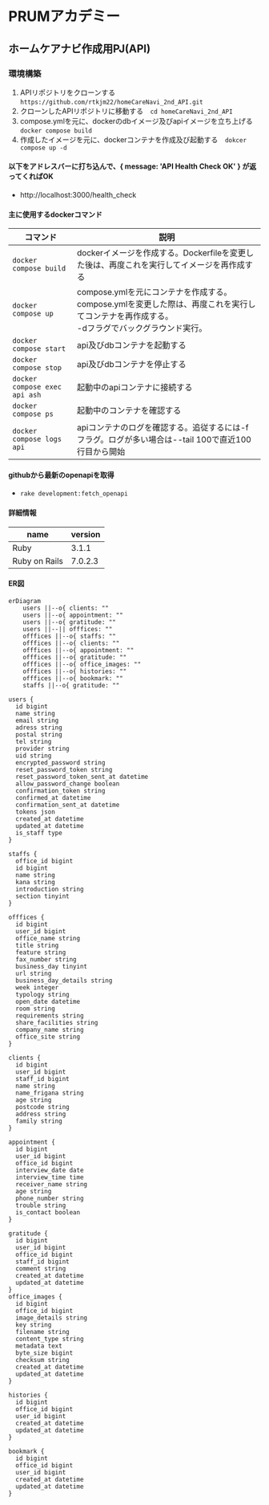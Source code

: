# PRUMアカデミー

## ホームケアナビ作成用PJ(API)

### 環境構築
1. APIリポジトリをクローンする　`https://github.com/rtkjm22/homeCareNavi_2nd_API.git`
2. クローンしたAPIリポジトリに移動する　`cd homeCareNavi_2nd_API`
3. compose.ymlを元に、dockerのdbイメージ及びapiイメージを立ち上げる　`docker compose build`
4. 作成したイメージを元に、dockerコンテナを作成及び起動する　`dokcer compose up -d`

#### 以下をアドレスバーに打ち込んで、{ message: 'API Health Check OK' } が返ってくればOK
- http://localhost:3000/health_check

#### 主に使用するdockerコマンド
コマンド|説明 
--|--
`docker compose build` | dockerイメージを作成する。Dockerfileを変更した後は、再度これを実行してイメージを再作成する
`docker compose up` | compose.ymlを元にコンテナを作成する。compose.ymlを変更した際は、再度これを実行してコンテナを再作成する。<br>-dフラグでバックグラウンド実行。
`docker compose start` | api及びdbコンテナを起動する
`docker compose stop` | api及びdbコンテナを停止する
`docker compose exec api ash` | 起動中のapiコンテナに接続する
`docker compose ps` | 起動中のコンテナを確認する
`docker compose logs api` | apiコンテナのログを確認する。追従するには-fフラグ。ログが多い場合は--tail 100で直近100行目から開始

#### githubから最新のopenapiを取得
- `rake development:fetch_openapi`

#### 詳細情報

name|version
--|--
Ruby | 3.1.1
Ruby on Rails | 7.0.2.3

#### ER図
```mermaid
erDiagram
    users ||--o{ clients: ""
    users ||--o{ appointment: ""
    users ||--o{ gratitude: ""
    users ||--|| offfices: ""
    offfices ||--o{ staffs: ""
    offfices ||--o{ clients: ""
    offfices ||--o{ appointment: ""
    offfices ||--o{ gratitude: ""
    offfices ||--o{ office_images: ""
    offfices ||--o{ histories: ""
    offfices ||--o{ bookmark: ""
    staffs ||--o{ gratitude: ""

users {
  id bigint
  name string
  email string
  adress string
  postal string
  tel string
  provider string
  uid string
  encrypted_password string
  reset_password_token string
  reset_password_token_sent_at datetime
  allow_password_change boolean
  confirmation_token string
  confirmed_at datetime
  confirmation_sent_at datetime
  tokens json
  created_at datetime
  updated_at datetime
  is_staff type
}

staffs {
  office_id bigint
  id bigint
  name string
  kana string
  introduction string
  section tinyint
}

offfices {
  id bigint
  user_id bigint
  office_name string
  title string
  feature string
  fax_number string
  business_day tinyint
  url string
  business_day_details string
  week integer
  typology string
  open_date datetime
  room string
  requirements string
  share_facilities string
  company_name string
  office_site string
}

clients {
  id bigint
  user_id bigint
  staff_id bigint
  name string
  name_frigana string
  age string
  postcode string
  address string
  family string
}

appointment {
  id bigint
  user_id bigint
  office_id bigint
  interview_date date
  interview_time time
  receiver_name string
  age string
  phone_number string
  trouble string
  is_contact boolean
}

gratitude {
  id bigint
  user_id bigint
  office_id bigint
  staff_id bigint
  comment string
  created_at datetime
  updated_at datetime
}
office_images {
  id bigint
  office_id bigint
  image_details string
  key string
  filename string
  content_type string
  metadata text
  byte_size bigint
  checksum string
  created_at datetime
  updated_at datetime
}

histories {
  id bigint
  office_id bigint
  user_id bigint
  created_at datetime
  updated_at datetime
}

bookmark {
  id bigint
  office_id bigint
  user_id bigint
  created_at datetime
  updated_at datetime
}
```
